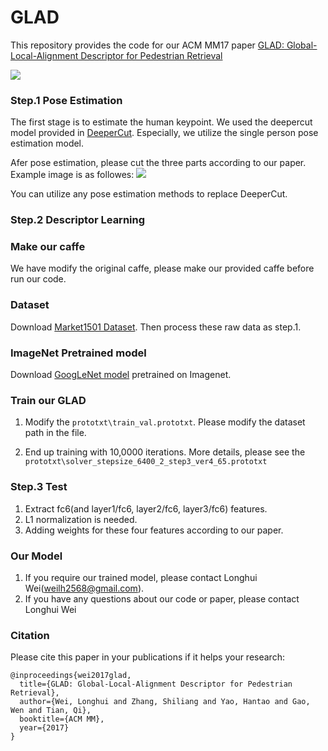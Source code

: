 # GLAD
This repository provides the code for our ACM MM17 paper [GLAD: Global-Local-Alignment Descriptor for Pedestrian Retrieval](https://arxiv.org/pdf/1709.04329.pdf)

![](https://github.com/JoinWei-PKU/GLAD/blob/master/framework.png)

### Step.1 Pose Estimation
The first stage is to estimate the human keypoint.
We used the deepercut model provided in [DeeperCut](https://github.com/eldar/deepcut). Especially, we utilize the single person pose estimation model.

Afer pose estimation, please cut the three parts according to our paper. Example image is as followes:
![](https://github.com/JoinWei-PKU/GLAD/blob/master/datasets/example2.jpg)

You can utilize any pose estimation methods to replace DeeperCut.

### Step.2 Descriptor Learning

### Make our caffe
   We have modify the original caffe, please make our provided caffe before run our code.
### Dataset
   Download [Market1501 Dataset](http://www.liangzheng.org/Project/project_reid.html). Then process these raw data as step.1.

### ImageNet Pretrained model
   Download [GoogLeNet model](https://github.com/lim0606/caffe-googlenet-bn) pretrained on Imagenet.

### Train our GLAD
   1. Modify the `prototxt\train_val.prototxt`. Please modify the dataset path in the file.

   2. End up training with 10,0000 iterations. More details, please see the `prototxt\solver_stepsize_6400_2_step3_ver4_65.prototxt`

### Step.3 Test 
   1. Extract fc6(and layer1/fc6, layer2/fc6, layer3/fc6) features.
   2. L1 normalization is needed.
   3. Adding weights for these four features according to our paper.

### Our Model
   1. If you require our trained model, please contact Longhui Wei(weilh2568@gmail.com). 
   2. If you have any questions about our code or paper, please contact Longhui Wei

### Citation
Please cite this paper in your publications if it helps your research:
```
@inproceedings{wei2017glad,
  title={GLAD: Global-Local-Alignment Descriptor for Pedestrian Retrieval},
  author={Wei, Longhui and Zhang, Shiliang and Yao, Hantao and Gao, Wen and Tian, Qi},
  booktitle={ACM MM},
  year={2017}
}
```
